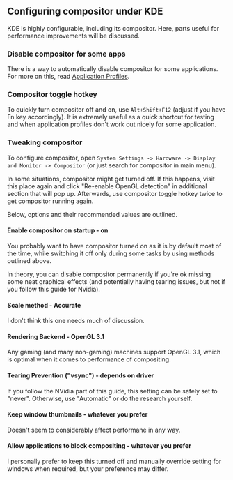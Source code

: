 ## Configuring compositor under KDE

KDE is highly configurable, including its compositor. Here, parts useful for performance improvements will be discussed.

### Disable compositor for some apps

There is a way to automatically disable compositor for some applications. For more on this, read [Application Profiles](kde/profiles.md).

### Compositor toggle hotkey

To quickly turn compositor off and on, use `Alt+Shift+F12` (adjust if you have Fn key accordingly). It is extremely useful as a quick shortcut for testing and when application profiles don't work out nicely for some application.

### Tweaking compositor

To configure compositor, open `System Settings -> Hardware -> Display and Monitor -> Compositor` (or just search for compositor in main menu).

In some situations, compositor might get turned off. If this happens, visit this place again and click "Re-enable OpenGL detection" in additional section that will pop up. Afterwards, use compositor toggle hotkey twice to get compositor running again.

Below, options and their recommended values are outlined.

#### Enable compositor on startup - on

You probably want to have compositor turned on as it is by default most of the time, while switching it off only during some tasks by using methods outlined above.

In theory, you can disable compositor permanently if you're ok missing some neat graphical effects (and potentially having tearing issues, but not if you follow this guide for Nvidia).

#### Scale method - Accurate

I don't think this one needs much of discussion.

#### Rendering Backend - OpenGL 3.1

Any gaming (and many non-gaming) machines support OpenGL 3.1, which is optimal when it comes to performance of compositing.

#### Tearing Prevention ("vsync") - depends on driver

If you follow the NVidia part of this guide, this setting can be safely set to "never". Otherwise, use "Automatic" or do the research yourself.

#### Keep window thumbnails - whatever you prefer

Doesn't seem to considerably affect performane in any way.

#### Allow applications to block compositing - whatever you prefer

I personally prefer to keep this turned off and manually override setting for windows when required, but your preference may differ.
